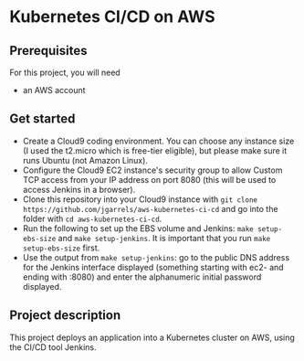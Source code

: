 # Kubernetes CI/CD on AWS

## Prerequisites

For this project, you will need

- an AWS account

## Get started

- Create a Cloud9 coding environment. You can choose any instance size (I used the t2.micro which is free-tier eligible),
  but please make sure it runs Ubuntu (not Amazon Linux).
- Configure the Cloud9 EC2 instance's security group to allow Custom TCP access from your IP address on port 8080 (this will be used to access Jenkins in a browser).
- Clone this repository into your Cloud9 instance with `git clone https://github.com/jgarrels/aws-kubernetes-ci-cd` and go into the folder with `cd aws-kubernetes-ci-cd`.
- Run the following to set up the EBS volume and Jenkins: `make setup-ebs-size` and `make setup-jenkins`. It is important that you run `make setup-ebs-size` first.
- Use the output from `make setup-jenkins`: go to the public DNS address for the Jenkins interface displayed (something starting with ec2- and ending with :8080) 
  and enter the alphanumeric initial password displayed.

## Project description

This project deploys an application into a Kubernetes cluster on AWS, using the CI/CD tool Jenkins.